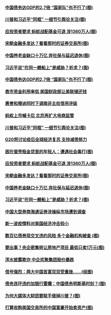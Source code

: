 #### [中国债务达GDP的2.7倍 “国家队”也不行了(图)](../pages/p5/953367.md?t=11221651) 
#### [川普和习近平“同框” 一细节引舆论关注(图)](../pages/p5/953358.md?t=11221651) 
#### [应投资者要求 蚂蚁战配基金可退 涉1360万人(图)](../pages/p5/953305.md?t=11221651) 
#### [宋朝金融多发达？看看那时的证券交易所(图)](../pages/p5/953268.md?t=11221651) 
#### [中国养老金缺口十万亿 弃社保与延迟退休(图)](../pages/p5/953270.md?t=11221651) 
#### [习近平说“在同一艘船上”是威胁？祈求？(图)](../pages/p5/953271.md?t=11221651) 
#### [中国债务达GDP的2.7倍 “国家队”也不行了(图)](../pages/p5/953367.md?t=11221651) 
#### [救市资金利用率低 美国财政部让美联储还钱](../pages/p5/953365.md?t=11221651) 
#### [惠誉和穆迪同时下调南非主权信用评级](../pages/p5/953362.md?t=11221651) 
#### [蚂蚁上市喊卡后 北京再扩大电商监管](../pages/p5/953360.md?t=11221651) 
#### [川普和习近平“同框” 一细节引舆论关注(图)](../pages/p5/953358.md?t=11221651) 
#### [G20将讨论疫后全球经济复苏 支持减债努力](../pages/p5/953356.md?t=11221651) 
#### [困在蛋壳租金贷里的年轻人：遭遇社会毒打(图)](../pages/p5/953351.md?t=11221651) 
#### [应投资者要求 蚂蚁战配基金可退 涉1360万人(图)](../pages/p5/953305.md?t=11221651) 
#### [宋朝金融多发达？看看那时的证券交易所(图)](../pages/p5/953268.md?t=11221651) 
#### [中国养老金缺口十万亿 弃社保与延迟退休(图)](../pages/p5/953270.md?t=11221651) 
#### [习近平说“在同一艘船上”是威胁？祈求？(图)](../pages/p5/953271.md?t=11221651) 
#### [中国大型券商海通证券涉操纵市场遭到调查](../pages/p5/953247.md?t=11221651) 
#### [新一波疫情料对美国经济冲击较小](../pages/p5/953238.md?t=11221651) 
#### [数百亿债券现交叉违约风险 多个金融机构被查&nbsp;(图)](../pages/p5/953232.md?t=11221651) 
#### [要出事？央企密集转让房地产项目 最低只卖1万元(图)](../pages/p5/953163.md?t=11221651) 
#### [浑水披露欺诈 中企欢聚集团股价暴跌](../pages/p5/953211.md?t=11221651) 
#### [信号强烈：两大中国首富双双受重挫……(组图)](../pages/p5/953180.md?t=11221651) 
#### [债务连环违约加银行雷爆：中国债务明斯基时刻？(图)](../pages/p5/953170.md?t=11221651) 
#### [为何大媒体大财团要联手做掉川普？(图)](../pages/p5/953160.md?t=11221651) 
#### [打算收购美国交易所的中国富豪开始卖资产(图)](../pages/p5/953118.md?t=11221651) 
